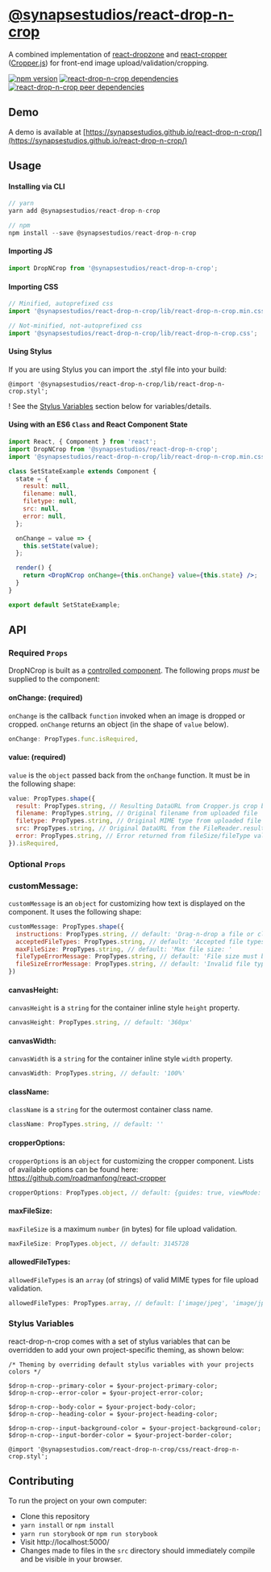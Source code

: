 # [@synapsestudios/react-drop-n-crop](https://synapsestudios.github.io/react-drop-n-crop/)

A combined implementation of [react-dropzone](https://github.com/okonet/react-dropzone) and [react-cropper](https://github.com/roadmanfong/react-cropper) ([Cropper.js](https://github.com/fengyuanchen/cropperjs)) for front-end image upload/validation/cropping.

[![npm version](https://img.shields.io/npm/v/@synapsestudios/react-drop-n-crop.svg?style=flat)](https://www.npmjs.com/package/@synapsestudios/react-drop-n-crop)
[![react-drop-n-crop dependencies](https://img.shields.io/david/synapsestudios/react-drop-n-crop.svg)](https://david-dm.org/synapsestudios/react-drop-n-crop)
[![react-drop-n-crop peer dependencies](https://img.shields.io/david/peer/synapsestudios/react-drop-n-crop.svg)](https://david-dm.org/synapsestudios/react-drop-n-crop?type=peer)

## Demo

A demo is available at [https://synapsestudios.github.io/react-drop-n-crop/](https://synapsestudios.github.io/react-drop-n-crop/)

## Usage

#### Installing via CLI
```js
// yarn
yarn add @synapsestudios/react-drop-n-crop

// npm
npm install --save @synapsestudios/react-drop-n-crop
```

#### Importing JS
```js
import DropNCrop from '@synapsestudios/react-drop-n-crop';
```

#### Importing CSS
```js
// Minified, autoprefixed css
import '@synapsestudios/react-drop-n-crop/lib/react-drop-n-crop.min.css';

// Not-minified, not-autoprefixed css
import '@synapsestudios/react-drop-n-crop/lib/react-drop-n-crop.css';
```

#### Using Stylus
If you are using Stylus you can import the .styl file into your build:
```styl
@import '@synapsestudios/react-drop-n-crop/lib/react-drop-n-crop.styl';
```
! See the [Stylus Variables](#stylus-variables) section below for variables/details.

#### Using with an ES6 `Class` and React Component State
```jsx
import React, { Component } from 'react';
import DropNCrop from '@synapsestudios/react-drop-n-crop';
import '@synapsestudios/react-drop-n-crop/lib/react-drop-n-crop.min.css';

class SetStateExample extends Component {
  state = {
    result: null,
    filename: null,
    filetype: null,
    src: null,
    error: null,
  };

  onChange = value => {
    this.setState(value);
  };

  render() {
    return <DropNCrop onChange={this.onChange} value={this.state} />;
  }
}

export default SetStateExample;
```

<!--
#### Using with a ReduxForm (v6) `Field` Component
```
// TODO: Add simple example to storybook + readme
```
-->

## API

### Required `Props`

DropNCrop is built as a [controlled component](https://facebook.github.io/react/docs/forms.html#controlled-components). The following props *must* be supplied to the component:

#### onChange: (required)

`onChange` is the callback `function` invoked when an image is dropped or cropped. `onChange` returns an object (in the shape of `value` below).
```js
onChange: PropTypes.func.isRequired,
```

#### value: (required)

`value` is the `object` passed back from the `onChange` function. It must be in the following shape:
```js
value: PropTypes.shape({
  result: PropTypes.string, // Resulting DataURL from Cropper.js crop box
  filename: PropTypes.string, // Original filename from uploaded file
  filetype: PropTypes.string, // Original MIME type from uploaded file
  src: PropTypes.string, // Original DataURL from the FileReader.result
  error: PropTypes.string, // Error returned from fileSize/fileType validators
}).isRequired,
```

### Optional `Props`

### customMessage:
`customMessage` is an `object` for customizing how text is displayed on the component. It uses the following shape:
```js
customMessage: PropTypes.shape({
  instructions: PropTypes.string, // default: 'Drag-n-drop a file or click to add an image'
  acceptedFileTypes: PropTypes.string, // default: 'Accepted file types: '
  maxFileSize: PropTypes.string, // default: 'Max file size: '
  fileTypeErrorMessage: PropTypes.string, // default: 'File size must be less than $BYTES'. maxFileSize value can be referenced with '$BYTES'
  fileSizeErrorMessage: PropTypes.string, // default: 'Invalid file type'
})
```

#### canvasHeight:

`canvasHeight` is a `string` for the container inline style `height` property.
```js
canvasHeight: PropTypes.string, // default: '360px'
```

#### canvasWidth:

`canvasWidth` is a `string` for the container inline style `width` property.

```js
canvasWidth: PropTypes.string, // default: '100%'
```

#### className:

`className` is a `string` for the outermost container class name.

```js
className: PropTypes.string, // default: ''
```

#### cropperOptions:

`cropperOptions` is an `object` for customizing the cropper component. Lists of available options can be found here: https://github.com/roadmanfong/react-cropper
```js
cropperOptions: PropTypes.object, // default: {guides: true, viewMode: 0, autoCropArea: 1}
```

#### maxFileSize:

`maxFileSize` is a maximum `number` (in bytes) for file upload validation.
```js
maxFileSize: PropTypes.object, // default: 3145728
```

#### allowedFileTypes:

`allowedFileTypes` is an `array` (of strings) of valid MIME types for file upload validation.
```js
allowedFileTypes: PropTypes.array, // default: ['image/jpeg', 'image/jpg', 'image/png']
```

### Stylus Variables
react-drop-n-crop comes with a set of stylus variables that can be overridden to add your own project-specific theming, as shown below:

```styl
/* Theming by overriding default stylus variables with your projects colors */

$drop-n-crop--primary-color = $your-project-primary-color;
$drop-n-crop--error-color = $your-project-error-color;

$drop-n-crop--body-color = $your-project-body-color;
$drop-n-crop--heading-color = $your-project-heading-color;

$drop-n-crop--input-background-color = $your-project-background-color;
$drop-n-crop--input-border-color = $your-project-border-color;

@import '@synapsestudios.com/react-drop-n-crop/css/react-drop-n-crop.styl';
```

## Contributing

To run the project on your own computer:
* Clone this repository
* `yarn install` or `npm install`
* `yarn run storybook` or `npm run storybook`
* Visit http://localhost:5000/
* Changes made to files in the `src` directory should immediately compile and be visible in your browser.
